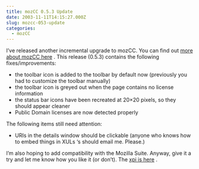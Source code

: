 ```yaml
---
title: mozCC 0.5.3 Update
date: 2003-11-11T14:15:27.000Z
slug: mozcc-053-update
categories:
  - mozCC
---
```

I’ve released another incremental upgrade to mozCC. You can find out [more about mozCC here][1] . This release (0.5.3) contains the following fixes/improvements:

<ul class="simple">
  <li>
    the toolbar icon is added to the toolbar by default now (previously you had to customize the toolbar manually)
  </li>
  <li>
    the toolbar icon is greyed out when the page contains no license information
  </li>
  <li>
    the status bar icons have been recreated at 20×20 pixels, so they should appear cleaner
  </li>
  <li>
    Public Domain licenses are now detected properly
  </li>
</ul>

The following items still need attention:

<ul class="simple">
  <li>
    URIs in the details window should be clickable (anyone who knows how to embed things in XULs &#8216;s should email me. Please.)
  </li>
</ul>

I’m also hoping to add compatibility with the Mozilla Suite. Anyway, give it a try and let me know how you like it (or don’t). The [xpi is here][2] .



 [1]: http://www.yergler.net/projects/mozcc
 [2]: http://www.yergler.net/projects/mozcc/releases/mozcc-0.5.3.xpi
